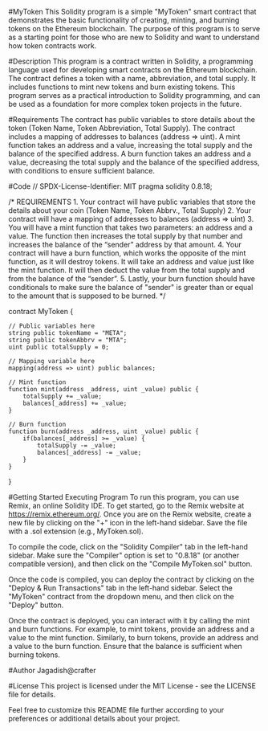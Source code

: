 #MyToken
This Solidity program is a simple "MyToken" smart contract that demonstrates the basic functionality of creating, minting, and burning tokens on the Ethereum blockchain. The purpose of this program is to serve as a starting point for those who are new to Solidity and want to understand how token contracts work.

#Description
This program is a contract written in Solidity, a programming language used for developing smart contracts on the Ethereum blockchain. The contract defines a token with a name, abbreviation, and total supply. It includes functions to mint new tokens and burn existing tokens. This program serves as a practical introduction to Solidity programming, and can be used as a foundation for more complex token projects in the future.

#Requirements
The contract has public variables to store details about the token (Token Name, Token Abbreviation, Total Supply).
The contract includes a mapping of addresses to balances (address => uint).
A mint function takes an address and a value, increasing the total supply and the balance of the specified address.
A burn function takes an address and a value, decreasing the total supply and the balance of the specified address, with conditions to ensure sufficient balance.

#Code
// SPDX-License-Identifier: MIT
pragma solidity 0.8.18;

/*
       REQUIREMENTS
    1. Your contract will have public variables that store the details about your coin (Token Name, Token Abbrv., Total Supply)
    2. Your contract will have a mapping of addresses to balances (address => uint)
    3. You will have a mint function that takes two parameters: an address and a value. 
       The function then increases the total supply by that number and increases the balance 
       of the “sender” address by that amount.
    4. Your contract will have a burn function, which works the opposite of the mint function, as it will destroy tokens. 
       It will take an address and value just like the mint function. It will then deduct the value from the total supply 
       and from the balance of the “sender”.
    5. Lastly, your burn function should have conditionals to make sure the balance of "sender" is greater than or equal 
       to the amount that is supposed to be burned.
*/

contract MyToken {

    // Public variables here
    string public tokenName = "META";
    string public tokenAbbrv = "MTA";
    uint public totalSupply = 0;

    // Mapping variable here
    mapping(address => uint) public balances;

    // Mint function
    function mint(address _address, uint _value) public {
        totalSupply += _value;
        balances[_address] += _value;
    }

    // Burn function
    function burn(address _address, uint _value) public {
        if(balances[_address] >= _value) {
            totalSupply -= _value;
            balances[_address] -= _value;
        }
    }
}



#Getting Started
Executing Program
To run this program, you can use Remix, an online Solidity IDE. To get started, go to the Remix website at https://remix.ethereum.org/.
Once you are on the Remix website, create a new file by clicking on the "+" icon in the left-hand sidebar. Save the file with a .sol extension (e.g., MyToken.sol). 

To compile the code, click on the "Solidity Compiler" tab in the left-hand sidebar. Make sure the "Compiler" option is set to "0.8.18" (or another compatible version), and then click on the "Compile MyToken.sol" button.

Once the code is compiled, you can deploy the contract by clicking on the "Deploy & Run Transactions" tab in the left-hand sidebar. Select the "MyToken" contract from the dropdown menu, and then click on the "Deploy" button.

Once the contract is deployed, you can interact with it by calling the mint and burn functions. For example, to mint tokens, provide an address and a value to the mint function. Similarly, to burn tokens, provide an address and a value to the burn function. Ensure that the balance is sufficient when burning tokens.

#Author
Jagadish@crafter

#License
This project is licensed under the MIT License - see the LICENSE file for details.

Feel free to customize this README file further according to your preferences or additional details about your project.





